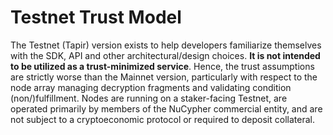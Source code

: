 # Testnet Trust Model

The Testnet (Tapir) version exists to help developers familiarize themselves with the SDK, API and other architectural/design choices. **It is not intended to be utilized as a trust-minimized service**. Hence, the trust assumptions are strictly worse than the Mainnet version, particularly with respect to the node array managing decryption fragments and validating condition (non/)fulfillment. Nodes are running on a staker-facing Testnet, are operated primarily by members of the NuCypher commercial entity, and are not subject to a cryptoeconomic protocol or required to deposit collateral.




